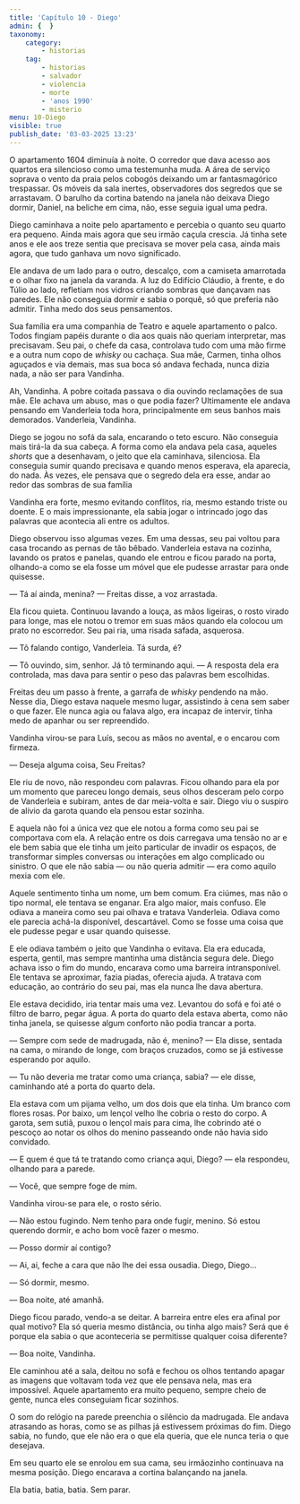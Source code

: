 ```yaml
---
title: 'Capítulo 10 - Diego'
admin: {  }
taxonomy:
    category:
        - historias
    tag:
        - historias
        - salvador
        - violencia
        - morte
        - 'anos 1990'
        - misterio
menu: 10-Diego
visible: true
publish_date: '03-03-2025 13:23'
---
```


O apartamento 1604 diminuía à noite. O corredor que dava acesso aos quartos era silencioso como uma testemunha muda. A área de serviço soprava o vento da praia pelos cobogós deixando um ar fantasmagórico trespassar. Os móveis da sala inertes, observadores dos segredos que se arrastavam. O barulho da cortina batendo na janela não deixava Diego dormir, Daniel, na beliche em cima, não, esse seguia igual uma pedra.

Diego caminhava a noite pelo apartamento e percebia o quanto seu quarto era pequeno. Ainda mais agora que seu irmão caçula crescia. Já tinha sete anos e ele aos treze sentia que precisava se mover pela casa, ainda mais agora, que tudo ganhava um novo significado.

Ele andava de um lado para o outro, descalço, com a camiseta amarrotada e o olhar fixo na janela da varanda. A luz do Edifício Cláudio, à frente, e do Túlio ao lado, refletiam nos vidros criando sombras que dançavam nas paredes. Ele não conseguia dormir e sabia o porquê, só que preferia não admitir. Tinha medo dos seus pensamentos.

Sua família era uma companhia de Teatro e aquele apartamento o palco. Todos fingiam papéis durante o dia aos quais não queriam interpretar, mas precisavam. Seu pai, o chefe da casa, controlava tudo com uma mão firme e a outra num copo de *whisky* ou cachaça. Sua mãe, Carmen, tinha olhos aguçados e via demais, mas sua boca só andava fechada, nunca dizia nada, a não ser para Vandinha.

Ah, Vandinha. A pobre coitada passava o dia ouvindo reclamações de sua mãe. Ele achava um abuso, mas o que podia fazer? Ultimamente ele andava pensando em Vanderleia toda hora, principalmente em seus banhos mais demorados. Vanderleia, Vandinha.

Diego se jogou no sofá da sala, encarando o teto escuro. Não conseguia mais tirá-la da sua cabeça. A forma como ela andava pela casa, aqueles *shorts* que a desenhavam, o jeito que ela caminhava, silenciosa. Ela conseguia sumir quando precisava e quando menos esperava, ela aparecia, do nada. Às vezes, ele pensava que o segredo dela era esse, andar ao redor das sombras de sua família

Vandinha era forte, mesmo evitando conflitos, ria, mesmo estando triste ou doente. E o mais impressionante, ela sabia jogar o intrincado jogo das palavras que acontecia ali entre os adultos.

Diego observou isso algumas vezes. Em uma dessas, seu pai voltou para casa trocando as pernas de tão bêbado. Vanderleia estava na cozinha, lavando os pratos e panelas, quando ele entrou e ficou parado na porta, olhando-a como se ela fosse um móvel que ele pudesse arrastar para onde quisesse.

— Tá aí ainda, menina? — Freitas disse, a voz arrastada.

Ela ficou quieta. Continuou lavando a louça, as mãos ligeiras, o rosto virado para longe, mas ele notou o tremor em suas mãos quando ela colocou um prato no escorredor. Seu pai ria, uma risada safada, asquerosa.

— Tô falando contigo, Vanderleia. Tá surda, é?

— Tô ouvindo, sim, senhor. Já tô terminando aqui. — A resposta dela era controlada, mas dava para sentir o peso das palavras bem escolhidas.

Freitas deu um passo à frente, a garrafa de *whisky* pendendo na mão. Nesse dia, Diego estava naquele mesmo lugar, assistindo à cena sem saber o que fazer. Ele nunca agia ou falava algo, era incapaz de intervir, tinha medo de apanhar ou ser repreendido.

Vandinha virou-se para Luís, secou as mãos no avental, e o encarou com firmeza.

— Deseja alguma coisa, Seu Freitas?

Ele riu de novo, não respondeu com palavras. Ficou olhando para ela por um momento que pareceu longo demais, seus olhos desceram pelo corpo de Vanderleia e subiram, antes de dar meia-volta e sair. Diego viu o suspiro de alívio da garota quando ela pensou estar sozinha.

E aquela não foi a única vez que ele notou a forma como seu pai se comportava com ela. A relação entre os dois carregava uma tensão no ar e ele bem sabia que ele tinha um jeito particular de invadir os espaços, de transformar simples conversas ou interações em algo complicado ou sinistro. O que ele não sabia — ou não queria admitir — era como aquilo mexia com ele.

Aquele sentimento tinha um nome, um bem comum. Era ciúmes, mas não o tipo normal, ele tentava se enganar. Era algo maior, mais confuso. Ele odiava a maneira como seu pai olhava e tratava Vanderleia. Odiava como ele parecia achá-la disponível, descartável. Como se fosse uma coisa que ele pudesse pegar e usar quando quisesse.

E ele odiava também o jeito que Vandinha o evitava. Ela era educada, esperta, gentil, mas sempre mantinha uma distância segura dele. Diego achava isso o fim do mundo, encarava como uma barreira intransponível. Ele tentava se aproximar, fazia piadas, oferecia ajuda. A tratava com educação, ao contrário do seu pai, mas ela nunca lhe dava abertura.

Ele estava decidido, iria tentar mais uma vez. Levantou do sofá e foi até o filtro de barro, pegar água. A porta do quarto dela estava aberta, como não tinha janela, se quisesse algum conforto não podia trancar a porta.

— Sempre com sede de madrugada, não é, menino? — Ela disse, sentada na cama, o mirando de longe, com braços cruzados, como se já estivesse esperando por aquilo.

— Tu não deveria me tratar como uma criança, sabia? — ele disse, caminhando até a porta do quarto dela.

Ela estava com um pijama velho, um dos dois que ela tinha. Um branco com flores rosas. Por baixo, um lençol velho lhe cobria o resto do corpo. A garota, sem sutiã, puxou o lençol mais para cima, lhe cobrindo até o pescoço ao notar os olhos do menino passeando onde não havia sido convidado.

— E quem é que tá te tratando como criança aqui, Diego? — ela respondeu, olhando para a parede.

— Você, que sempre foge de mim.

Vandinha virou-se para ele, o rosto sério.

— Não estou fugindo. Nem tenho para onde fugir, menino. Só estou querendo dormir, e acho bom você fazer o mesmo.

— Posso dormir aí contigo?

— Ai, ai, feche a cara que não lhe dei essa ousadia. Diego, Diego…

— Só dormir, mesmo.

— Boa noite, até amanhã.

Diego ficou parado, vendo-a se deitar. A barreira entre eles era afinal por qual motivo? Ela só queria mesmo distância, ou tinha algo mais? Será que é porque ela sabia o que aconteceria se permitisse qualquer coisa diferente?

— Boa noite, Vandinha.

Ele caminhou até a sala, deitou no sofá e fechou os olhos tentando apagar as imagens que voltavam toda vez que ele pensava nela, mas era impossível. Aquele apartamento era muito pequeno, sempre cheio de gente, nunca eles conseguiam ficar sozinhos.

O som do relógio na parede preenchia o silêncio da madrugada. Ele andava atrasando as horas, como se as pilhas já estivessem próximas do fim. Diego sabia, no fundo, que ele não era o que ela queria, que ele nunca teria o que desejava.

Em seu quarto ele se enrolou em sua cama, seu irmãozinho continuava na mesma posição. Diego encarava a cortina balançando na janela.

Ela batia, batia, batia. Sem parar.
